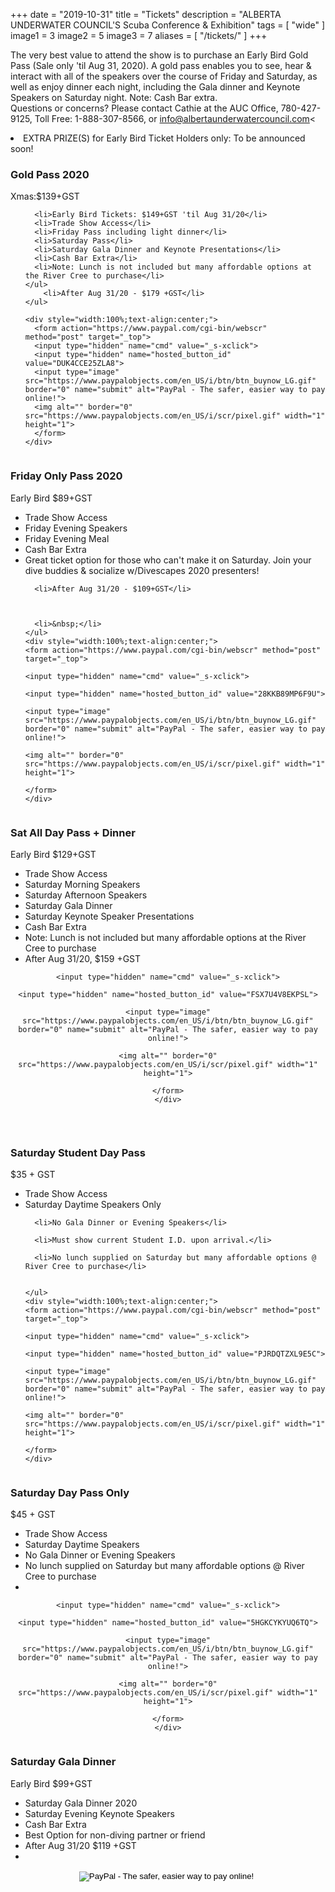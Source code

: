 +++
date        = "2019-10-31"
title       = "Tickets"
description = "ALBERTA UNDERWATER COUNCIL'S Scuba Conference & Exhibition"
tags        = [ "wide" ]
image1 = 3
image2 = 5
image3 = 7
aliases = [
  "/tickets/"
]
+++

The very best value to attend the show is to purchase an Early Bird  Gold Pass (Sale only 'til Aug 31, 2020). A gold pass enables you to see, hear & interact with all of the speakers over the course of Friday and Saturday, as well as enjoy dinner each night, including the Gala dinner and Keynote Speakers on Saturday night. Note: Cash Bar extra.  
Questions or concerns? Please contact Cathie at the AUC Office, 780-427-9125, Toll Free: 1-888-307-8566, or info@albertaunderwatercouncil.com<

<li>EXTRA PRIZE(S) for Early Bird Ticket Holders only: To be announced soon!</li>

<div class="premium plan one-third column">
  <h3>Gold Pass 2020</h3>
  <div class="plan-price">
    <!-- <span class="plan-currency">$</span> -->
    <span class="value"><strikethrough>Xmas:$139+GST</strikethrough></span>
    

  </div>
  <div class="plan-features">
    <ul>
      
      <li>Early Bird Tickets: $149+GST 'til Aug 31/20</li>
      <li>Trade Show Access</li>
      <li>Friday Pass including light dinner</li>
      <li>Saturday Pass</li>
      <li>Saturday Gala Dinner and Keynote Presentations</li>
      <li>Cash Bar Extra</li>
      <li>Note: Lunch is not included but many affordable options at the River Cree to purchase</li>
    </ul>
        <li>After Aug 31/20 - $179 +GST</li>
    </ul>
  
    <div style="width:100%;text-align:center;">
      <form action="https://www.paypal.com/cgi-bin/webscr" method="post" target="_top">
      <input type="hidden" name="cmd" value="_s-xclick">
      <input type="hidden" name="hosted_button_id" value="DUK4CCE25ZLA8">
      <input type="image" src="https://www.paypalobjects.com/en_US/i/btn/btn_buynow_LG.gif" border="0" name="submit" alt="PayPal - The safer, easier way to pay online!">
      <img alt="" border="0" src="https://www.paypalobjects.com/en_US/i/scr/pixel.gif" width="1" height="1">
      </form>
    </div>
  </div>
</div>

<div class="featured plan one-third column">
  <h3>Friday Only Pass 2020</h3>
  <div class="plan-price">
    <!-- <span class="plan-currency">$</span> -->
    <span class="value"><strikethrough>Early Bird
      $89+GST</strikethrough></span>
  </div>
  <div class="plan-features">
    <ul>
      <li>Trade Show Access</li>
      <li>Friday Evening Speakers</li>
      <li>Friday Evening Meal</li>
      <li>Cash Bar Extra</li>
      <li>Great ticket option for those who can't make it on Saturday. Join your dive buddies & socialize w/Divescapes 2020  presenters!
        
        
        
        
      <li>After Aug 31/20 - $109+GST</li>
      
      
      
      <li>&nbsp;</li>
    </ul>
    <div style="width:100%;text-align:center;">
    <form action="https://www.paypal.com/cgi-bin/webscr" method="post" target="_top">

    <input type="hidden" name="cmd" value="_s-xclick">

    <input type="hidden" name="hosted_button_id" value="28KKB89MP6F9U">

    <input type="image" src="https://www.paypalobjects.com/en_US/i/btn/btn_buynow_LG.gif" border="0" name="submit" alt="PayPal - The safer, easier way to pay online!">

    <img alt="" border="0" src="https://www.paypalobjects.com/en_US/i/scr/pixel.gif" width="1" height="1">

    </form>
    </div>
  </div>
</div>

<div class="featured plan one-third column">
  <h3>Sat All Day Pass + Dinner</h3>
  <div class="plan-price">
    <!-- <span class="plan-currency">$</span> -->
    <span class="value"><strikethrough>Early Bird 
      $129+GST</strikethrough></span>
  </div>
  <div class="plan-features">
    <ul>
      <li>Trade Show Access</li>
      <li>Saturday Morning Speakers</li>
      <li>Saturday Afternoon Speakers</li>
      <li>Saturday Gala Dinner</li>
      <li>Saturday Keynote Speaker Presentations</li>
      <li>Cash Bar Extra</li>
      <li>Note: Lunch is not included but many affordable options at the River Cree to purchase</li>
      <li>After Aug 31/20, $159 +GST
      </ul>
    <div style="width:100%;text-align:center;">
    <form action="https://www.paypal.com/cgi-bin/webscr" method="post" target="_top">

    <input type="hidden" name="cmd" value="_s-xclick">

    <input type="hidden" name="hosted_button_id" value="FSX7U4V8EKPSL">

    <input type="image" src="https://www.paypalobjects.com/en_US/i/btn/btn_buynow_LG.gif" border="0" name="submit" alt="PayPal - The safer, easier way to pay online!">

    <img alt="" border="0" src="https://www.paypalobjects.com/en_US/i/scr/pixel.gif" width="1" height="1">

    </form>
    </div>
  </div>
</div>

<p>&nbsp;</p>

<div class="featured plan one-third column">
  <h3>Saturday Student Day Pass</h3>
  <div class="plan-price">
    <!-- <span class="plan-currency">$</span> -->
    <span class="value">$35 + GST</span>
  </div>
  <div class="plan-features">
    <ul>
      <li>Trade Show Access</li>
      <li>Saturday Daytime Speakers Only</li>
      
      <li>No Gala Dinner or Evening Speakers</li>
      
      <li>Must show current Student I.D. upon arrival.</li>
      
      <li>No lunch supplied on Saturday but many affordable options @ River Cree to purchase</li>
      
      
    </ul>
    <div style="width:100%;text-align:center;">
    <form action="https://www.paypal.com/cgi-bin/webscr" method="post" target="_top">

    <input type="hidden" name="cmd" value="_s-xclick">

    <input type="hidden" name="hosted_button_id" value="PJRDQTZXL9E5C">

    <input type="image" src="https://www.paypalobjects.com/en_US/i/btn/btn_buynow_LG.gif" border="0" name="submit" alt="PayPal - The safer, easier way to pay online!">

    <img alt="" border="0" src="https://www.paypalobjects.com/en_US/i/scr/pixel.gif" width="1" height="1">

    </form>
    </div>
  </div>
</div>


<div class="featured plan one-third column">
  <h3>Saturday Day Pass Only</h3>
  <div class="plan-price">
    <!-- <span class="plan-currency">$</span> -->
    <span class="value">$45 + GST</span>
  </div>
  <div class="plan-features">
    <ul>
      <li>Trade Show Access</li>
      <li>Saturday Daytime Speakers</li>
      <li>No Gala Dinner or Evening Speakers</li>
      <li>No lunch supplied on Saturday but many affordable options @ River Cree to purchase
      <li>&nbsp;</li>
    </ul>
    <div style="width:100%;text-align:center;">
    <form action="https://www.paypal.com/cgi-bin/webscr" method="post" target="_top">

    <input type="hidden" name="cmd" value="_s-xclick">

    <input type="hidden" name="hosted_button_id" value="5HGKCYKYUQ6TQ">

    <input type="image" src="https://www.paypalobjects.com/en_US/i/btn/btn_buynow_LG.gif" border="0" name="submit" alt="PayPal - The safer, easier way to pay online!">

    <img alt="" border="0" src="https://www.paypalobjects.com/en_US/i/scr/pixel.gif" width="1" height="1">

    </form>
    </div>
  </div>
</div>

<div class="featured plan one-third column">
  <h3>Saturday Gala Dinner</h3>
  <div class="plan-price">
    <!-- <span class="plan-currency">$</span> -->
    <span class="value"><strikethrough>Early Bird
      $99+GST</strikethrough></span>
  </div>
  <div class="plan-features">
    <ul>
      <li>Saturday Gala Dinner 2020</li>
      <li>Saturday Evening Keynote Speakers</li>
      <li>Cash Bar Extra</li>
      <li>Best Option for non-diving partner or friend
      <li>After Aug 31/20 $119 +GST
      <li>&nbsp;</li>
    </ul>
    <div style="width:100%;text-align:center;">
    <form action="https://www.paypal.com/cgi-bin/webscr" method="post" target="_top">

<input type="hidden" name="cmd" value="_s-xclick">

<input type="hidden" name="hosted_button_id" value="C7XJERCY2E6F2">

<input type="image" src="https://www.paypalobjects.com/en_US/i/btn/btn_buynow_LG.gif" border="0" name="submit" alt="PayPal - The safer, easier way to pay online!">

<img alt="" border="0" src="https://www.paypalobjects.com/en_US/i/scr/pixel.gif" width="1" height="1">

</form>
    </div>
  </div>
</div>
